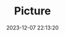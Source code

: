 ---
weight: 1
images:
- /images/edited/78.jpeg
title: Picture
date: 2023-12-07 22:13:20
tags: [luminar neo,work,24-70mm F2.8 DG DN | Art 019,ILCE-7M3,51.1]
---